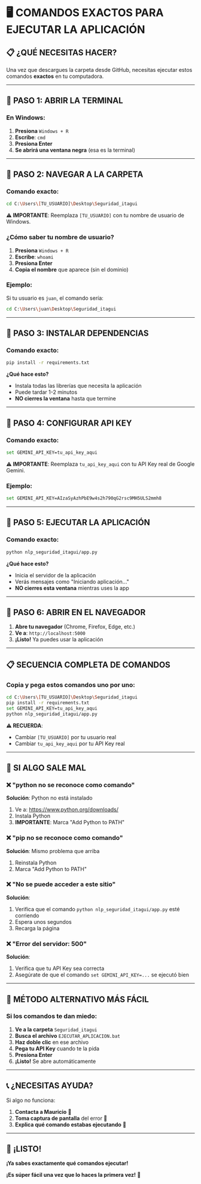 # 🖥️ COMANDOS EXACTOS PARA EJECUTAR LA APLICACIÓN

## 📋 **¿QUÉ NECESITAS HACER?**

Una vez que descargues la carpeta desde GitHub, necesitas ejecutar estos comandos **exactos** en tu computadora.

---

## 🎯 **PASO 1: ABRIR LA TERMINAL**

### **En Windows:**
1. **Presiona** `Windows + R`
2. **Escribe**: `cmd`
3. **Presiona Enter**
4. **Se abrirá una ventana negra** (esa es la terminal)

---

## 🎯 **PASO 2: NAVEGAR A LA CARPETA**

### **Comando exacto:**
```bash
cd C:\Users\[TU_USUARIO]\Desktop\Seguridad_itagui
```

**⚠️ IMPORTANTE**: Reemplaza `[TU_USUARIO]` con tu nombre de usuario de Windows.

### **¿Cómo saber tu nombre de usuario?**
1. **Presiona** `Windows + R`
2. **Escribe**: `whoami`
3. **Presiona Enter**
4. **Copia el nombre** que aparece (sin el dominio)

### **Ejemplo:**
Si tu usuario es `juan`, el comando sería:
```bash
cd C:\Users\juan\Desktop\Seguridad_itagui
```

---

## 🎯 **PASO 3: INSTALAR DEPENDENCIAS**

### **Comando exacto:**
```bash
pip install -r requirements.txt
```

**¿Qué hace esto?**
- Instala todas las librerías que necesita la aplicación
- Puede tardar 1-2 minutos
- **NO cierres la ventana** hasta que termine

---

## 🎯 **PASO 4: CONFIGURAR API KEY**

### **Comando exacto:**
```bash
set GEMINI_API_KEY=tu_api_key_aqui
```

**⚠️ IMPORTANTE**: Reemplaza `tu_api_key_aqui` con tu API Key real de Google Gemini.

### **Ejemplo:**
```bash
set GEMINI_API_KEY=AIzaSyAzhPbE9w4s2h790qG2rsc9MH5ULS2mmh8
```

---

## 🎯 **PASO 5: EJECUTAR LA APLICACIÓN**

### **Comando exacto:**
```bash
python nlp_seguridad_itagui/app.py
```

**¿Qué hace esto?**
- Inicia el servidor de la aplicación
- Verás mensajes como "Iniciando aplicación..."
- **NO cierres esta ventana** mientras uses la app

---

## 🎯 **PASO 6: ABRIR EN EL NAVEGADOR**

1. **Abre tu navegador** (Chrome, Firefox, Edge, etc.)
2. **Ve a**: `http://localhost:5000`
3. **¡Listo!** Ya puedes usar la aplicación

---

## 📋 **SECUENCIA COMPLETA DE COMANDOS**

### **Copia y pega estos comandos uno por uno:**

```bash
cd C:\Users\[TU_USUARIO]\Desktop\Seguridad_itagui
pip install -r requirements.txt
set GEMINI_API_KEY=tu_api_key_aqui
python nlp_seguridad_itagui/app.py
```

**⚠️ RECUERDA**: 
- Cambiar `[TU_USUARIO]` por tu usuario real
- Cambiar `tu_api_key_aqui` por tu API Key real

---

## 🚨 **SI ALGO SALE MAL**

### **❌ "python no se reconoce como comando"**
**Solución**: Python no está instalado
1. Ve a: https://www.python.org/downloads/
2. Instala Python
3. **IMPORTANTE**: Marca "Add Python to PATH"

### **❌ "pip no se reconoce como comando"**
**Solución**: Mismo problema que arriba
1. Reinstala Python
2. Marca "Add Python to PATH"

### **❌ "No se puede acceder a este sitio"**
**Solución**: 
1. Verifica que el comando `python nlp_seguridad_itagui/app.py` esté corriendo
2. Espera unos segundos
3. Recarga la página

### **❌ "Error del servidor: 500"**
**Solución**: 
1. Verifica que tu API Key sea correcta
2. Asegúrate de que el comando `set GEMINI_API_KEY=...` se ejecutó bien

---

## 🎯 **MÉTODO ALTERNATIVO MÁS FÁCIL**

### **Si los comandos te dan miedo:**

1. **Ve a la carpeta** `Seguridad_itagui`
2. **Busca el archivo** `EJECUTAR_APLICACION.bat`
3. **Haz doble clic** en ese archivo
4. **Pega tu API Key** cuando te la pida
5. **Presiona Enter**
6. **¡Listo!** Se abre automáticamente

---

## 📞 **¿NECESITAS AYUDA?**

Si algo no funciona:
1. **Contacta a Mauricio** 📱
2. **Toma captura de pantalla** del error 📸
3. **Explica qué comando estabas ejecutando** 📝

---

## 🎉 **¡LISTO!**

**¡Ya sabes exactamente qué comandos ejecutar!** 

**¡Es súper fácil una vez que lo haces la primera vez!** 🚀
